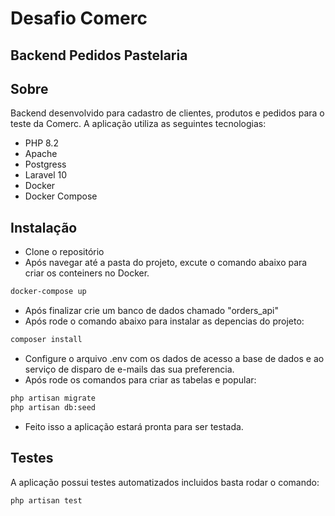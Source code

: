 # Desafio Comerc

## Backend Pedidos Pastelaria

## Sobre

Backend desenvolvido para cadastro de clientes, produtos e pedidos para o teste da Comerc.
A aplicação utiliza as seguintes tecnologias:

-   PHP 8.2
-   Apache
-   Postgress
-   Laravel 10
-   Docker
-   Docker Compose

## Instalação

-   Clone o repositório
-   Após navegar até a pasta do projeto, excute o comando abaixo para criar os conteiners no Docker.

```sh
docker-compose up
```

-   Após finalizar crie um banco de dados chamado "orders_api"
-   Após rode o comando abaixo para instalar as depencias do projeto:

```sh
composer install
```

-   Configure o arquivo .env com os dados de acesso a base de dados e ao serviço de disparo de e-mails das sua preferencia.
-   Após rode os comandos para criar as tabelas e popular:

```sh
php artisan migrate
php artisan db:seed
```

-   Feito isso a aplicação estará pronta para ser testada.

## Testes

A aplicação possui testes automatizados incluidos basta rodar o comando:

```sh
php artisan test
```

